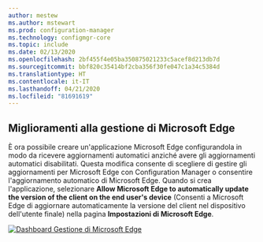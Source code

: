 ```yaml
---
author: mestew
ms.author: mstewart
ms.prod: configuration-manager
ms.technology: configmgr-core
ms.topic: include
ms.date: 02/13/2020
ms.openlocfilehash: 2bf455f4e05ba350875021233c5acef8d213db7d
ms.sourcegitcommit: bbf820c35414bf2cba356f30fe047c1a34c5384d
ms.translationtype: HT
ms.contentlocale: it-IT
ms.lasthandoff: 04/21/2020
ms.locfileid: "81691619"
---
```

## <a name="improvements-to-microsoft-edge-management"></a><a name="bkmk_edge"></a> Miglioramenti alla gestione di Microsoft Edge
<!--4561024-->

È ora possibile creare un'applicazione Microsoft Edge configurandola in modo da ricevere aggiornamenti automatici anziché avere gli aggiornamenti automatici disabilitati. Questa modifica consente di scegliere di gestire gli aggiornamenti per Microsoft Edge con Configuration Manager o consentire l'aggiornamento automatico di Microsoft Edge. Quando si crea l'applicazione, selezionare **Allow Microsoft Edge to automatically update the version of the client on the end user's device** (Consenti a Microsoft Edge di aggiornare automaticamente la versione del client nel dispositivo dell'utente finale) nella pagina **Impostazioni di Microsoft Edge**.

[![Dashboard Gestione di Microsoft Edge](../../media/4561024-autoupdate-edge.png)](../../media/4561024-autoupdate-edge.png#lightbox)


